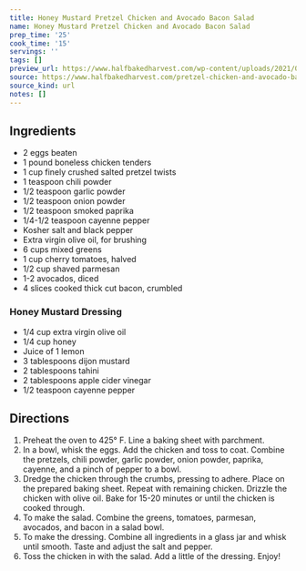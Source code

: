 ```yaml
---
title: Honey Mustard Pretzel Chicken and Avocado Bacon Salad
name: Honey Mustard Pretzel Chicken and Avocado Bacon Salad
prep_time: '25'
cook_time: '15'
servings: ''
tags: []
preview_url: https://www.halfbakedharvest.com/wp-content/uploads/2021/04/Honey-Mustard-Pretzel-Chicken-and-Avocado-Bacon-Salad-5-500x500.jpg
source: https://www.halfbakedharvest.com/pretzel-chicken-and-avocado-bacon-salad/
source_kind: url
notes: []
---
```


## Ingredients
- 2  eggs beaten
- 1 pound boneless chicken tenders
- 1 cup finely crushed salted pretzel twists
- 1 teaspoon chili powder
- 1/2 teaspoon garlic powder
- 1/2 teaspoon onion powder
- 1/2 teaspoon smoked paprika
- 1/4-1/2 teaspoon cayenne pepper
- Kosher salt and black pepper
- Extra virgin olive oil, for brushing
- 6 cups mixed greens
- 1 cup cherry tomatoes, halved
- 1/2 cup shaved parmesan
- 1-2  avocados, diced
- 4 slices cooked thick cut bacon, crumbled

### Honey Mustard Dressing 
- 1/4 cup extra virgin olive oil
- 1/4 cup honey
- Juice of 1 lemon
- 3 tablespoons dijon mustard
- 2 tablespoons tahini
- 2 tablespoons apple cider vinegar
- 1/2 teaspoon cayenne pepper


## Directions
1. Preheat the oven to 425° F. Line a baking sheet with parchment.
2. In a bowl, whisk the eggs. Add the chicken and toss to coat. Combine the pretzels, chili powder, garlic powder, onion powder, paprika, cayenne, and a pinch of pepper to a bowl.
3. Dredge the chicken through the crumbs, pressing to adhere. Place on the prepared baking sheet. Repeat with remaining chicken. Drizzle the chicken with olive oil. Bake for 15-20 minutes or until the chicken is cooked through.
4. To make the salad. Combine the greens, tomatoes, parmesan, avocados, and bacon in a salad bowl.
5. To make the dressing. Combine all ingredients in a glass jar and whisk until smooth. Taste and adjust the salt and pepper.
6. Toss the chicken in with the salad. Add a little of the dressing. Enjoy!
